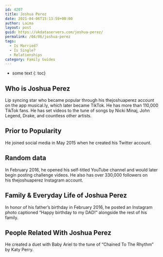 ```yaml
---
id: 4207
title: Joshua Perez
date: 2021-04-06T15:13:59+00:00
author: Laima
layout: post
guid: https://ukdataservers.com/joshua-perez/
permalink: /04/06/joshua-perez
tags:
  - Is Married?
  - Is Single?
  - Relationships
category: Family Guides
---
```


* some text
{: toc}


## Who is Joshua Perez
                  
                  
                  
Lip syncing star who became popular through his thejoshuaperez account on the app musical.ly, which later became TikTok. He has more than 110,000 TikTok fans. He has set videos to the tune of songs by Nicki Minaj, John Legend, Drake, and countless other artists. 
                  
              
            
              
            
                
                
                
## Prior to Popularity
                  
                  
                  
He joined social media in May 2015 when he created his Twitter account.
                  
              
            
              
            
                
                
                
## Random data
                  
                  
                  
In February 2016, he opened his self-titled YouTube channel and would later begin posting challenge videos. He also has over 330,000 followers on his thejoshuaperez Instagram account.
                  
              
            
              
            
                
                
                
## Family & Everyday Life of Joshua Perez
                  
                  
                  
In honor of his father&#8217;s birthday in February 2016, he posted an Instagram photo captioned &#8220;Happy birthday to my DAD!&#8221; alongside the rest of his family. 
                  
              
            
              
            
                
                
                
## People Related With Joshua Perez
                  
                  
                  
He created a duet with Baby Ariel to the tune of &#8220;Chained To The Rhythm&#8221; by Katy Perry. 
                  
              
            
              
            
                
              
            
              
              
            
            
              
            
          
          
          